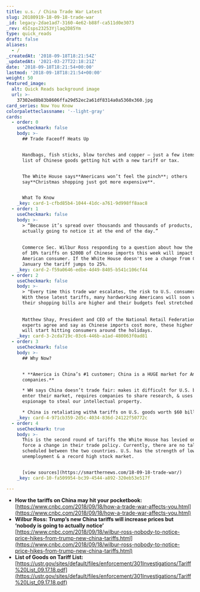 ```yaml
---
title: u.s. / China Trade War Latest
slug: 20180919-18-09-18-trade-war
_id: legacy-2dae1ad7-3160-4e62-b88f-ca511d0e3073
_rev: 45Isps23253Yjlaq2D85Ym
type: quick_reads
draft: false
aliases:
  - /
_createdAt: '2018-09-18T18:21:54Z'
_updatedAt: '2021-03-27T22:18:21Z'
date: '2018-09-18T18:21:54+00:00'
lastmod: '2018-09-18T18:21:54+00:00'
weight: 50
featured_image:
  alt: Quick Reads background image
  url: >-
    37302ed8b83b8606ffa29d52ec2a61df8314a0a5360x360.jpg
card_series: Now You Know
colorpaletteclassname: '--light-gray'
cards:
  - order: 0
    useCheckmark: false
    body: >-
      ## Trade Faceoff Heats Up


      Handbags, fish sticks, blow torches and copper – just a few items on the
      list of Chinese goods getting hit with a new tariff or tax.


      The White House says**Americans won’t feel the pinch**; others
      say**Christmas shopping just got more expensive**.


      What To Know
    _key: card-1-cfbd85b4-1044-41dc-a761-9d998ff8aac8
  - order: 1
    useCheckmark: false
    body: >-
      > “Because it’s spread over thousands and thousands of products, nobody is
      actually going to notice it at the end of the day.”  
        
        
      Commerce Sec. Wilbur Ross responding to a question about how the new round
      of 10% tariffs on $200B of Chinese imports this week will impact the
      American consumer. If the White House doesn't see a change from China by
      January the tariff jumps to 25%.
    _key: card-2-f59a0646-edbe-4d49-8405-b541c106cf44
  - order: 2
    useCheckmark: false
    body: >-
      > "Every time this trade war escalates, the risk to U.S. consumers grows.
      With these latest tariffs, many hardworking Americans will soon wonder why
      their shopping bills are higher and their budgets feel stretched.”  
        
        
      Matthew Shay, President and CEO of the National Retail Federation. Other
      experts agree and say as Chinese imports cost more, these higher prices
      will start hitting consumers around the holidays.
    _key: card-3-2cda719c-03c6-446b-a1ad-480063f0ad81
  - order: 3
    useCheckmark: false
    body: >-
      ## Why Now?


      * **America is China’s #1 customer; China is a HUGE market for American
      companies.**

      * WH says China doesn’t trade fair: makes it difficult for U.S. biz to
      enter their market, requires companies to share research, & uses cyber
      espionage to steal our intellectual property.

      * China is retaliating withA tariffs on U.S. goods worth $60 billion.
    _key: card-4-971cb359-2d5c-4034-836d-24122f50772c
  - order: 4
    useCheckmark: true
    body: >-
      This is the second round of tariffs the White House has levied on China to
      force a change in their trade policy. Currently, there are no talks
      scheduled between the two countries. U.S. has the strength of low
      unemployment & a record high stock market.


      [view sources](https://smarthernews.com/18-09-18-trade-war/)
    _key: card-10-fa509954-bc39-4544-a892-320eb53e517f

---
```

* **How the tariffs on China may hit your pocketbook:**  
[https://www.cnbc.com/2018/09/18/how-a-trade-war-affects-you.html](https://www.cnbc.com/2018/09/18/how-a-trade-war-affects-you.html)
* **Wilbur Ross: Trump’s new China tariffs will increase prices but ‘nobody is going to actually notice’**  
[https://www.cnbc.com/2018/09/18/wilbur-ross-nobody-to-notice-price-hikes-from-trump-new-china-tariffs.html](https://www.cnbc.com/2018/09/18/wilbur-ross-nobody-to-notice-price-hikes-from-trump-new-china-tariffs.html)
* **List of Goods on Tariff List:**  
[https://ustr.gov/sites/default/files/enforcement/301Investigations/Tariff%20List_09.17.18.pdf](https://ustr.gov/sites/default/files/enforcement/301Investigations/Tariff%20List_09.17.18.pdf)